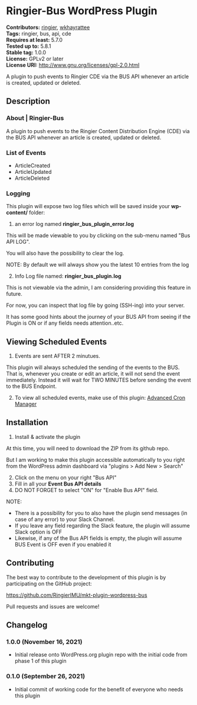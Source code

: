 # Ringier-Bus WordPress Plugin #
**Contributors:** [ringier](https://profiles.wordpress.org/ringier/), [wkhayrattee](https://profiles.wordpress.org/wkhayrattee/)  
**Tags:** ringier, bus, api, cde   
**Requires at least:** 5.7.0  
**Tested up to:** 5.8.1  
**Stable tag:** 1.0.0  
**License:** GPLv2 or later  
**License URI:** http://www.gnu.org/licenses/gpl-2.0.html  

A plugin to push events to Ringier CDE via the BUS API whenever an article is created, updated or deleted.

## Description ##

### About | Ringier-Bus

A plugin to push events to the Ringier Content Distribution Engine (CDE) via the BUS API whenever an article is created, updated or deleted.

### List of Events

- ArticleCreated
- ArticleUpdated
- ArticleDeleted

### Logging

This plugin will expose two log files which will be saved inside your **wp-content/** folder:
1) an error log named **ringier_bus_plugin_error.log**

This will be made viewable to you by clicking on the sub-menu named "Bus API LOG".

You will also have the possibility to clear the log.

NOTE: By default we will always show you the latest 10 entries from the log

2) Info Log file named: **ringier_bus_plugin.log**

This is not viewable via the admin, I am considering providing this feature in future.

For now, you can inspect that log file by going (SSH-ing) into your server.

It has some good hints about the journey of your BUS API from seeing if the Plugin is ON or if any fields needs attention..etc.

## Viewing Scheduled Events

1) Events are sent AFTER 2 minutues.

This plugin will always scheduled the sending of the events to the BUS.
That is, whenever you create or edit an article, it will not send the event immediately. Instead it will wait for TWO MINUTES before sending the event to the BUS Endpoint.

2) To view all scheduled events, make use of this plugin: [Advanced Cron Manager](https://wordpress.org/plugins/advanced-cron-manager/)


## Installation ##

1) Install & activate the plugin

At this time, you will need to download the ZIP from its github repo.

But I am working to make this plugin accessible automatically to you right from the WordPress admin dashboard via "plugins > Add New > Search"

2) Click on the menu on your right "Bus API"
3) Fill in all your **Event Bus API details**
4) DO NOT FORGET to select "ON" for "Enable Bus API" field.

NOTE:
- There is a possibility for you to also have the plugin send messages (in case of any error) to your Slack Channel.
- If you leave any field regarding the Slack feature, the plugin will assume Slack option is OFF
- Likewise, if any of the Bus API fields is empty, the plugin will assume BUS Event is OFF even if you enabled it


## Contributing ##

The best way to contribute to the development of this plugin is by participating on the GitHub project:

https://github.com/RingierIMU/mkt-plugin-wordpress-bus

Pull requests and issues are welcome!


## Changelog ##

### 1.0.0 (November 16, 2021) ###
* Initial release onto WordPress.org plugin repo with the initial code from phase 1 of this plugin

### 0.1.0 (September 26, 2021) ###
* Initial commit of working code for the benefit of everyone who needs this plugin
